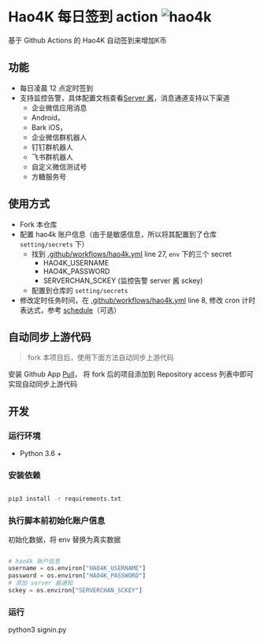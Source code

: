 # Hao4K 每日签到 action ![hao4k](https://github.com/cy920820/hao4k-signin-actions/workflows/hao4k/badge.svg)

基于 Github Actions 的 Hao4K 自动签到来增加K币      
   
## 功能

- 每日凌晨 12 点定时签到
- 支持监控告警，具体配置文档查看[Server 酱](https://sct.ftqq.com/)，消息通道支持以下渠道
  - 企业微信应用消息
  - Android，
  - Bark iOS，
  - 企业微信群机器人
  - 钉钉群机器人
  - 飞书群机器人
  - 自定义微信测试号
  - 方糖服务号

## 使用方式

- Fork 本仓库
- 配置 hao4k 账户信息（由于是敏感信息，所以将其配置到了仓库 `setting/secrets` 下）
  - 找到 [.github/workflows/hao4k.yml](https://github.com/cy920820/hao4k-signin-action/blob/main/.github/workflows/hao4k.yml) line 27, `env` 下的三个 secret
    - HAO4K_USERNAME
    - HAO4K_PASSWORD
    - SERVERCHAN_SCKEY (监控告警 server 酱 sckey)
  - 配置到仓库的 `setting/secrets`
- 修改定时任务时间，在 [.github/workflows/hao4k.yml](https://github.com/cy920820/hao4k-signin-action/blob/main/.github/workflows/hao4k.yml) line 8, 修改 cron 计时表达式，参考 [schedule](https://docs.github.com/en/actions/reference/events-that-trigger-workflows#scheduled-events)（可选）

## 自动同步上游代码

> fork 本项目后，使用下面方法自动同步上游代码

安装 Github App [Pull](https://github.com/apps/pull)， 将 fork 后的项目添加到 Repository access 列表中即可实现自动同步上游代码

## 开发

### 运行环境

- Python 3.6 +

### 安装依赖

```bash

pip3 install -r requirements.txt

```

### 执行脚本前初始化账户信息

初始化数据，将 env 替换为真实数据

```python

# hao4k 账户信息
username = os.environ["HAO4K_USERNAME"]
password = os.environ["HAO4K_PASSWORD"]
# 添加 server 酱通知
sckey = os.environ["SERVERCHAN_SCKEY"]

```

### 运行

python3 signin.py

